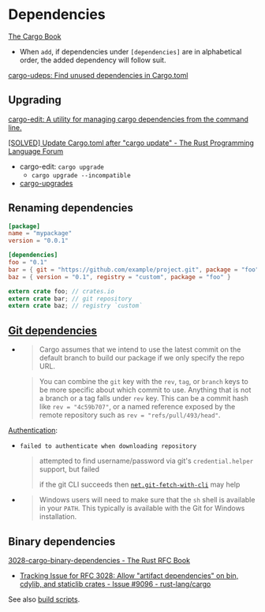 # Dependencies
[The Cargo Book](https://doc.rust-lang.org/cargo/reference/specifying-dependencies.html)

- When `add`, if dependencies under `[dependencies]` are in alphabetical order, the added dependency will follow suit.

[cargo-udeps: Find unused dependencies in Cargo.toml](https://github.com/est31/cargo-udeps)

## Upgrading
[cargo-edit: A utility for managing cargo dependencies from the command line.](https://github.com/killercup/cargo-edit)

[\[SOLVED\] Update Cargo.toml after "cargo update" - The Rust Programming Language Forum](https://users.rust-lang.org/t/solved-update-cargo-toml-after-cargo-update/19442/2)
- cargo-edit: `cargo upgrade`
  - `cargo upgrade --incompatible`
- [cargo-upgrades](https://gitlab.com/kornelski/cargo-upgrades)

## Renaming dependencies
```toml
[package]
name = "mypackage"
version = "0.0.1"

[dependencies]
foo = "0.1"
bar = { git = "https://github.com/example/project.git", package = "foo" }
baz = { version = "0.1", registry = "custom", package = "foo" }
```

```rust
extern crate foo; // crates.io
extern crate bar; // git repository
extern crate baz; // registry `custom`
```

## [Git dependencies](https://doc.rust-lang.org/cargo/reference/specifying-dependencies.html#specifying-dependencies-from-git-repositories)
- > Cargo assumes that we intend to use the latest commit on the default branch to build our package if we only specify the repo URL.

  > You can combine the `git` key with the `rev`, `tag`, or `branch` keys to be more specific about which commit to use. Anything that is not a branch or a tag falls under `rev` key. This can be a commit hash like `rev = "4c59b707"`, or a named reference exposed by the remote repository such as `rev = "refs/pull/493/head"`.

[Authentication](https://doc.rust-lang.org/cargo/appendix/git-authentication.html):
- `failed to authenticate when downloading repository`

  > attempted to find username/password via git's `credential.helper` support, but failed
  > 
  > if the git CLI succeeds then [`net.git-fetch-with-cli`](https://doc.rust-lang.org/cargo/reference/config.html#netgit-fetch-with-cli) may help

- > Windows users will need to make sure that the `sh` shell is available in your `PATH`. This typically is available with the Git for Windows installation.

## Binary dependencies
[3028-cargo-binary-dependencies - The Rust RFC Book](https://rust-lang.github.io/rfcs/3028-cargo-binary-dependencies.html)
- [Tracking Issue for RFC 3028: Allow "artifact dependencies" on bin, cdylib, and staticlib crates - Issue #9096 - rust-lang/cargo](https://github.com/rust-lang/cargo/issues/9096)

See also [build scripts](Scripts.md).
